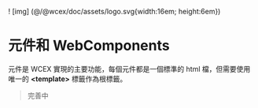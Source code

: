 <!--DESC: {icon:{name:"explore"},id:7} -->

! [img] (@/@wcex/doc/assets/logo.svg{width:16em; height:6em})

# 元件和 WebComponents

元件是 WCEX 實現的主要功能，每個元件都是一個標準的 html 檔，但需要使用唯一的 **\<template\>** 標籤作為根標籤。

> 完善中
